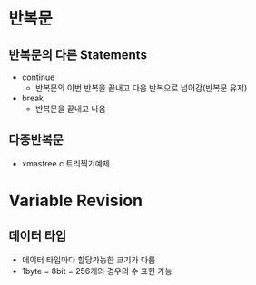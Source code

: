 # 반복문

## 반복문의 다른 Statements

- continue
  - 반복문의 이번 반복을 끝내고 다음 반복으로 넘어감(반복문 유지)
- break
  - 반복문을 끝내고 나옴

## 다중반복문

- xmastree.c 트리찍기예제

# Variable Revision

## 데이터 타입

- 데이터 타입마다 할당가능한 크기가 다름
- 1byte = 8bit = 256개의 경우의 수 표현 가능
